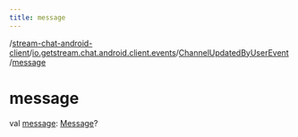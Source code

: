 ```yaml
---
title: message
---
```

/[stream-chat-android-client](../../index.md)/[io.getstream.chat.android.client.events](../index.md)/[ChannelUpdatedByUserEvent](index.md)/[message](message.md)  
  
  
  
# message  
val [message](message.md): [Message](../../io.getstream.chat.android.client.models/Message/index.md)?
